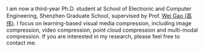 I am now a third-year Ph.D. student at School of Electronic and Computer Engineering, Shenzhen Graduate School, supervised by Prof. [Wei Gao (高伟)](https://gaowei262.github.io/). I focus on learning-based visual media compression, including image compression, video compression, point cloud compression and multi-modal compression. If you are interested in my research, please feel free to contact me.
